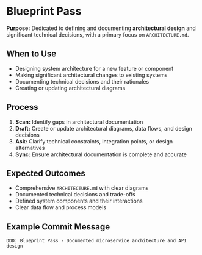 # Blueprint Pass

**Purpose:** Dedicated to defining and documenting **architectural design** and significant technical decisions, with a primary focus on `ARCHITECTURE.md`.

## When to Use
- Designing system architecture for a new feature or component
- Making significant architectural changes to existing systems
- Documenting technical decisions and their rationales
- Creating or updating architectural diagrams

## Process
1. **Scan:** Identify gaps in architectural documentation
2. **Draft:** Create or update architectural diagrams, data flows, and design decisions
3. **Ask:** Clarify technical constraints, integration points, or design alternatives
4. **Sync:** Ensure architectural documentation is complete and accurate

## Expected Outcomes
- Comprehensive `ARCHITECTURE.md` with clear diagrams
- Documented technical decisions and trade-offs
- Defined system components and their interactions
- Clear data flow and process models

## Example Commit Message
`DDD: Blueprint Pass - Documented microservice architecture and API design`
